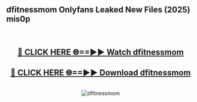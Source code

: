 <h2>dfitnessmom Onlyfans Leaked New Files (2025) mis0p</h2>
<br>
<div align="center">
<h2><a href="https://mediafiles.top/dfitnessmom&ref=git" rel="nofollow">🔴 CLICK HERE 🌐==►► Watch dfitnessmom</a></h2>
<h2><a href="https://mediafiles.top/dfitnessmom&ref=git" rel="nofollow">🔴 CLICK HERE 🌐==►► Download dfitnessmom</a></h2>
<br>
<a href="https://mediafiles.top/dfitnessmom&ref=git" rel="nofollow" data-target="animated-image.originalLink"><img src="https://i.ibb.co.com/xMMVF88/686577567.gif" alt="dfitnessmom" style="max-width: 100%; display: inline-block;" data-target="animated-image.originalImage"></a>
</div>
<br>
<br>